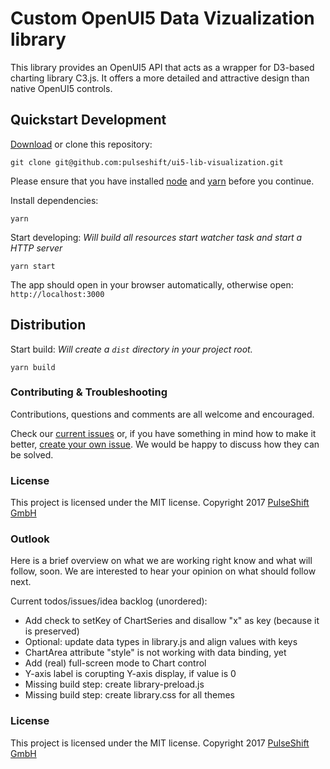 # Custom OpenUI5 Data Vizualization library
This library provides an OpenUI5 API that acts as a wrapper for D3-based charting library C3.js. It offers a more detailed and attractive design than native OpenUI5 controls.

## Quickstart Development

[Download](https://github.com/pulseshift/ui5-lib-visualization/archive/master.zip) or clone this repository:
```
git clone git@github.com:pulseshift/ui5-lib-visualization.git
```

Please ensure that you have installed [node](https://nodejs.org/en/) and [yarn](https://yarnpkg.com/en/docs/install) before you continue.

Install dependencies:
```
yarn
```
Start developing:
_Will build all resources start watcher task and start a HTTP server_
```
yarn start
```

The app should open in your browser automatically, otherwise open: `http://localhost:3000`

## Distribution

Start build:
_Will create a `dist` directory in your project root._
```
yarn build
```

### Contributing & Troubleshooting

Contributions, questions and comments are all welcome and encouraged.

Check our [current issues](https://github.com/pulseshift/ui5-lib-visualization/issues) or, if you have something in mind how to make it better, [create your own issue](https://github.com/pulseshift/ui5-lib-visualization/issues/new). We would be happy to discuss how they can be solved.

### License

This project is licensed under the MIT license.
Copyright 2017 [PulseShift GmbH](https://pulseshift.com/en/index.html)

### Outlook

Here is a brief overview on what we are working right know and what will follow, soon. We are interested to hear your opinion on what should follow next.

Current todos/issues/idea backlog (unordered):
- Add check to setKey of ChartSeries and disallow "x" as key (because it is preserved)
- Optional: update data types in library.js and align values with keys
- ChartArea attribute "style" is not working with data binding, yet
- Add (real) full-screen mode to Chart control
- Y-axis label is corupting Y-axis display, if value is 0
- Missing build step: create library-preload.js
- Missing build step: create library.css for all themes

### License

This project is licensed under the MIT license.
Copyright 2017 [PulseShift GmbH](https://pulseshift.com/en/index.html)
